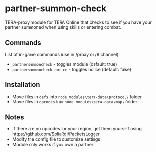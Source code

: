 # partner-summon-check
TERA-proxy module for TERA Online that checks to see if you have your partner summoned when using skills or entering combat.

## Commands
List of in-game commands (use in /proxy or /8 channel):  
- `partnersummoncheck` - toggles module (default: true)
- `partnersummoncheck notice` - toggles notice (default: false)

## Installation
- Move files in `defs` into `node_modules\tera-data\protocol\` folder
- Move files in `opcodes` into `node_modules\tera-data\map\` folder

## Notes
- If there are no opcodes for your region, get them yourself using https://github.com/SoliaRdi/PacketsLogger
- Modify the config file to customize settings
- Module only works if you own a partner